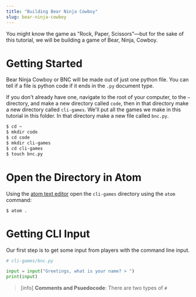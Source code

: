 ```yaml
---
title: "Building Bear Ninja Cowboy"
slug: bear-ninja-cowboy
---
```


You might know the game as "Rock, Paper, Scissors"—but for the sake of this tutorial, we will be building a game of Bear, Ninja, Cowboy.

# Getting Started

Bear Ninja Cowboy or BNC will be made out of just one python file. You can tell if a file is python code if it ends in the `.py` document type.

If you don't already have one, navigate to the root of your computer, to the `~` directory, and make a new directory called `code`, then in that directory make a new directory called `cli-games`. We'll put all the games we make in this tutorial in this folder. In that directory make a new file called `bnc.py`.

```bash
$ cd ~
$ mkdir code
$ cd code
$ mkdir cli-games
$ cd cli-games
$ touch bnc.py
```

# Open the Directory in Atom

Using the [atom text editor](https://atom.io/) open the `cli-games` directory using the `atom` command:

```
$ atom .
```

# Getting CLI Input

Our first step is to get some input from players with the command line input.

```py
# cli-games/bnc.py

input = input("Greetings, what is your name? > ")
print(input)
```


> [info]
> **Comments and Psuedocode**: There are two types of
> `#`
